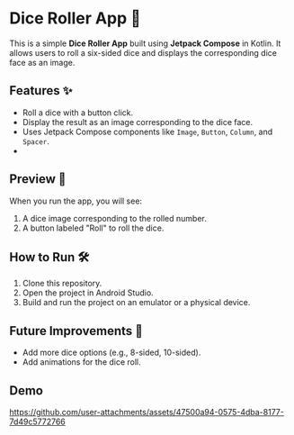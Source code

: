 # Dice Roller App 🎲

This is a simple **Dice Roller App** built using **Jetpack Compose** in Kotlin. It allows users to roll a six-sided dice and displays the corresponding dice face as an image.

## Features ✨
- Roll a dice with a button click.
- Display the result as an image corresponding to the dice face.
- Uses Jetpack Compose components like `Image`, `Button`, `Column`, and `Spacer`.
- 
## Preview 📱
When you run the app, you will see:
1. A dice image corresponding to the rolled number.
2. A button labeled "Roll" to roll the dice.

## How to Run 🛠️
1. Clone this repository.
2. Open the project in Android Studio.
3. Build and run the project on an emulator or a physical device.

## Future Improvements 🚀
- Add more dice options (e.g., 8-sided, 10-sided).
- Add animations for the dice roll.

## Demo
https://github.com/user-attachments/assets/47500a94-0575-4dba-8177-7d49c5772766
